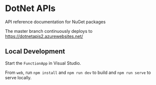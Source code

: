 # DotNet APIs

API reference documentation for NuGet packages

The master branch continuously deploys to https://dotnetapis2.azurewebsites.net/

## Local Development

Start the `FunctionApp` in Visual Studio.

From `web`, run `npm install` and `npm run dev` to build and `npm run serve` to serve locally.